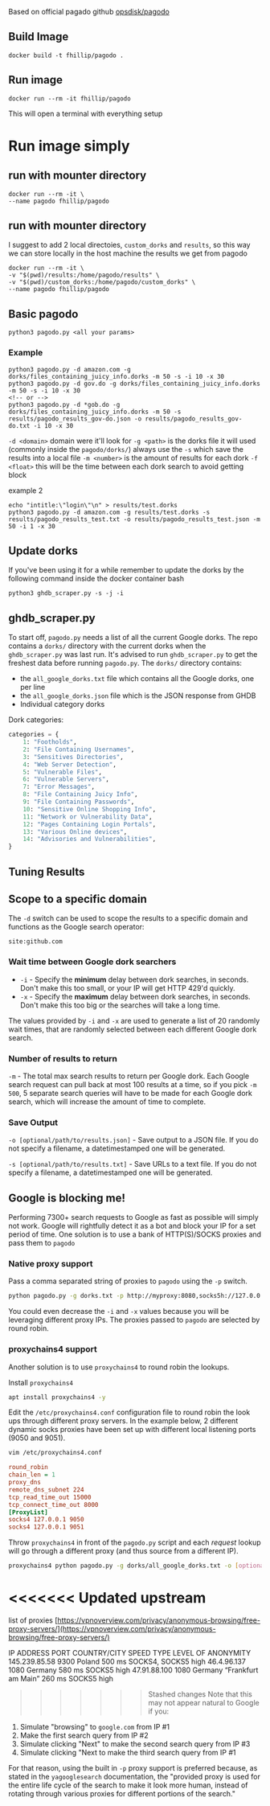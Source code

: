 Based on official pagado github [opsdisk/pagodo](https://github.com/opsdisk/pagodo)

## Build Image
```
docker build -t fhillip/pagodo .
```

## Run image
```
docker run --rm -it fhillip/pagodo
```
This will open a terminal with everything setup

# Run image simply
## run with mounter directory
```
docker run --rm -it \
--name pagodo fhillip/pagodo
```

## run with mounter directory
I suggest to add 2 local directoies, `custom_dorks` and `results`, so this way we can store locally in the host machine the results we get from pagodo
```
docker run --rm -it \
-v "$(pwd)/results:/home/pagodo/results" \
-v "$(pwd)/custom_dorks:/home/pagodo/custom_dorks" \
--name pagodo fhillip/pagodo
```

## Basic pagodo
```
python3 pagodo.py <all your params>
```
### Example
```
python3 pagodo.py -d amazon.com -g dorks/files_containing_juicy_info.dorks -m 50 -s -i 10 -x 30 
python3 pagodo.py -d gov.do -g dorks/files_containing_juicy_info.dorks -m 50 -s -i 10 -x 30 
<!-- or -->
python3 pagodo.py -d *gob.do -g dorks/files_containing_juicy_info.dorks -m 50 -s results/pagodo_results_gov-do.json -o results/pagodo_results_gov-do.txt -i 10 -x 30
```
`-d <domain>` domain were it'll look for
`-g <path>` is the dorks file it will used (commonly inside the `pagodo/dorks/`)
always use the `-s` which save the results into a local file
`-m <number>` is the amount of results for each dork
`-f <float>` this will be the time between each dork search to avoid getting block

example 2
```
echo "intitle:\"login\"\n" > results/test.dorks
python3 pagodo.py -d amazon.com -g results/test.dorks -s results/pagodo_results_test.txt -o results/pagodo_results_test.json -m 50 -i 1 -x 30
```

## Update dorks
If you've been using it for a while remember to update the dorks by the following command inside the docker container bash
```
python3 ghdb_scraper.py -s -j -i
```

## ghdb_scraper.py

To start off, `pagodo.py` needs a list of all the current Google dorks.  The repo contains a `dorks/` directory with the
current dorks when the `ghdb_scraper.py` was last run. It's advised to run `ghdb_scraper.py` to get the freshest data
before running `pagodo.py`.  The `dorks/` directory contains:

* the `all_google_dorks.txt` file which contains all the Google dorks, one per line
* the `all_google_dorks.json` file which is the JSON response from GHDB
* Individual category dorks

Dork categories:

```python
categories = {
    1: "Footholds",
    2: "File Containing Usernames",
    3: "Sensitives Directories",
    4: "Web Server Detection",
    5: "Vulnerable Files",
    6: "Vulnerable Servers",
    7: "Error Messages",
    8: "File Containing Juicy Info",
    9: "File Containing Passwords",
    10: "Sensitive Online Shopping Info",
    11: "Network or Vulnerability Data",
    12: "Pages Containing Login Portals",
    13: "Various Online devices",
    14: "Advisories and Vulnerabilities",
}
```


## Tuning Results

## Scope to a specific domain

The `-d` switch can be used to scope the results to a specific domain and functions as the Google search operator:

```none
site:github.com
```

### Wait time between Google dork searchers

* `-i` - Specify the **minimum** delay between dork searches, in seconds.  Don't make this too small, or your IP will
get HTTP 429'd quickly.
* `-x` - Specify the **maximum** delay between dork searches, in seconds.  Don't make this too big or the searches will
take a long time.

The values provided by `-i` and `-x` are used to generate a list of 20 randomly wait times, that are randomly selected
between each different Google dork search.

### Number of results to return

`-m` - The total max search results to return per Google dork.  Each Google search request can pull back at most 100
results at a time, so if you pick `-m 500`, 5 separate search queries will have to be made for each Google dork search,
which will increase the amount of time to complete.

### Save Output

`-o [optional/path/to/results.json]` - Save output to a JSON file.  If you do not specify a filename, a datetimestamped
one will be generated.

`-s [optional/path/to/results.txt]` - Save URLs to a text file.  If you do not specify a filename, a datetimestamped one
will be generated.

## Google is blocking me!

Performing 7300+ search requests to Google as fast as possible will simply not work.  Google will rightfully detect it
as a bot and block your IP for a set period of time.  One solution is to use a bank of HTTP(S)/SOCKS proxies and pass
them to `pagodo`

### Native proxy support

Pass a comma separated string of proxies to `pagodo` using the `-p` switch.

```bash
python pagodo.py -g dorks.txt -p http://myproxy:8080,socks5h://127.0.0.1:9050,socks5h://127.0.0.1:9051
```

You could even decrease the `-i` and `-x` values because you will be leveraging different proxy IPs.  The proxies passed
to `pagodo` are selected by round robin.

### proxychains4 support

Another solution is to use `proxychains4` to round robin the lookups.

Install `proxychains4`

```bash
apt install proxychains4 -y
```

Edit the `/etc/proxychains4.conf` configuration file to round robin the look ups through different proxy servers.  In
the example below, 2 different dynamic socks proxies have been set up with different local listening ports (9050 and
9051).

```bash
vim /etc/proxychains4.conf
```

```ini
round_robin
chain_len = 1
proxy_dns
remote_dns_subnet 224
tcp_read_time_out 15000
tcp_connect_time_out 8000
[ProxyList]
socks4 127.0.0.1 9050
socks4 127.0.0.1 9051
```

Throw `proxychains4` in front of the `pagodo.py` script and each *request* lookup will go through a different proxy (and
thus source from a different IP).

```bash
proxychains4 python pagodo.py -g dorks/all_google_dorks.txt -o [optional/path/to/results.json] -s [optional/path/to/results.txt]
```

<<<<<<< Updated upstream
=======
list of proxies
[https://vpnoverview.com/privacy/anonymous-browsing/free-proxy-servers/](https://vpnoverview.com/privacy/anonymous-browsing/free-proxy-servers/)

IP ADDRESS	PORT	COUNTRY/CITY	SPEED	TYPE	LEVEL OF ANONYMITY
145.239.85.58	9300	Poland	500 ms	SOCKS4, SOCKS5	high
46.4.96.137	1080	Germany	580 ms	SOCKS5	high
47.91.88.100	1080	Germany “Frankfurt am Main”	260 ms	SOCKS5	high

>>>>>>> Stashed changes
Note that this may not appear natural to Google if you:

1) Simulate "browsing" to `google.com` from IP #1
2) Make the first search query from IP #2
3) Simulate clicking "Next" to make the second search query from IP #3
4) Simulate clicking "Next to make the third search query from IP #1

For that reason, using the built in `-p` proxy support is preferred because, as stated in the `yagooglesearch`
documentation, the "provided proxy is used for the entire life cycle of the search to make it look more human, instead
of rotating through various proxies for different portions of the search."
